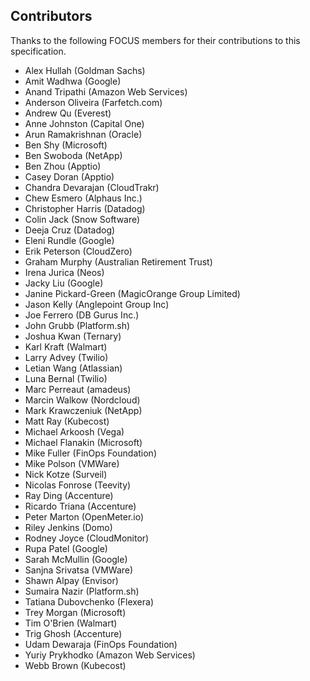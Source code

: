 ## Contributors

Thanks to the following FOCUS members for their contributions to this specification.

* Alex Hullah (Goldman Sachs)
* Amit Wadhwa (Google)
* Anand Tripathi (Amazon Web Services)
* Anderson Oliveira (Farfetch.com)
* Andrew Qu (Everest)
* Anne Johnston (Capital One)
* Arun Ramakrishnan (Oracle)
* Ben Shy (Microsoft)
* Ben Swoboda (NetApp)
* Ben Zhou (Apptio)
* Casey Doran (Apptio)
* Chandra Devarajan (CloudTrakr)
* Chew Esmero (Alphaus Inc.)
* Christopher Harris (Datadog)
* Colin Jack (Snow Software)
* Deeja Cruz (Datadog)
* Eleni Rundle (Google)
* Erik Peterson (CloudZero)
* Graham Murphy (Australian Retirement Trust)
* Irena Jurica (Neos)
* Jacky Liu (Google)
* Janine Pickard-Green (MagicOrange Group Limited)
* Jason Kelly (Anglepoint Group Inc)
* Joe Ferrero (DB Gurus Inc.)
* John Grubb (Platform.sh)
* Joshua Kwan (Ternary)
* Karl Kraft (Walmart)
* Larry Advey (Twilio)
* Letian Wang (Atlassian)
* Luna Bernal (Twilio)
* Marc Perreaut (amadeus)
* Marcin Walkow (Nordcloud)
* Mark Krawczeniuk (NetApp)
* Matt Ray (Kubecost)
* Michael Arkoosh (Vega)
* Michael Flanakin (Microsoft)
* Mike Fuller (FinOps Foundation)
* Mike Polson (VMWare)
* Nick Kotze (Surveil)
* Nicolas Fonrose (Teevity)
* Ray Ding (Accenture)
* Ricardo Triana (Accenture)
* Peter Marton (OpenMeter.io)
* Riley Jenkins (Domo)
* Rodney Joyce (CloudMonitor)
* Rupa Patel (Google)
* Sarah McMullin (Google)
* Sanjna Srivatsa (VMWare)
* Shawn Alpay (Envisor)
* Sumaira Nazir (Platform.sh)
* Tatiana Dubovchenko (Flexera)
* Trey Morgan (Microsoft)
* Tim O'Brien (Walmart)
* Trig Ghosh (Accenture)
* Udam Dewaraja (FinOps Foundation)
* Yuriy Prykhodko (Amazon Web Services)
* Webb Brown (Kubecost)
